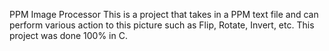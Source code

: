 PPM Image Processor
This is a project that takes in a PPM text file and can perform various action to this picture such as Flip, Rotate, Invert, etc. This project was done 100% in C.
